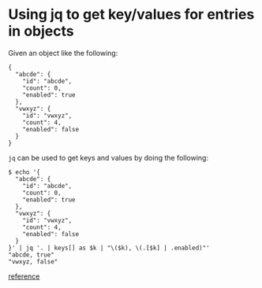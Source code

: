 # Using jq to get key/values for entries in objects

Given an object like the following:
```
{
  "abcde": {
    "id": "abcde",
    "count": 0,
    "enabled": true
  },
  "vwxyz": {
    "id": "vwxyz",
    "count": 4,
    "enabled": false
  }
}
```

`jq` can be used to get keys and values by doing the following:
```
$ echo '{
  "abcde": {
    "id": "abcde",
    "count": 0,
    "enabled": true
  },
  "vwxyz": {
    "id": "vwxyz",
    "count": 4,
    "enabled": false
  }
}' | jq '. | keys[] as $k | "\($k), \(.[$k] | .enabled)"'
"abcde, true"
"vwxyz, false"
```

[reference](http://stackoverflow.com/questions/34226370/jq-print-key-and-value-for-each-entry-in-an-object)
